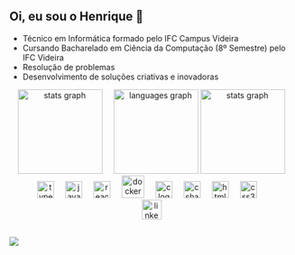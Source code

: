 <h2 align="left">Oi, eu sou o Henrique 👋</h2>
<ul>
  <li>Técnico em Informática formado pelo IFC Campus Videira</li>
  <li>Cursando Bacharelado em Ciência da Computação (8º Semestre) pelo IFC Videira</li>
  <li>Resolução de problemas</li>
  <li>Desenvolvimento de soluções criativas e inovadoras</li>
</ul>

<div align="center">
  <img src="https://github-readme-stats.vercel.app/api?username=HenriqueMartinelliPinheiro&hide_title=false&hide_rank=false&show_icons=true&include_all_commits=true&count_private=true&disable_animations=false&theme=github_dark&locale=en&hide_border=false" height="150" alt="stats graph"  />
  <img width="12" />
  <img src="https://github-readme-stats.vercel.app/api/top-langs?username=HenriqueMartinelliPinheiro&locale=en&hide_title=false&layout=compact&card_width=320&langs_count=5&theme=github_dark&hide_border=false" height="150" alt="languages graph"  />
  <img src="https://media.tenor.com/POvAg2bcNnAAAAAi/linux-ethandud.gif" height="150" alt="stats graph"  />
</div>

<div align="center">
  <img src="https://cdn.jsdelivr.net/gh/devicons/devicon/icons/typescript/typescript-original.svg" height="30" alt="typescript logo"  />
  <img width="12" />
  <img src="https://cdn.jsdelivr.net/gh/devicons/devicon/icons/javascript/javascript-original.svg" height="30" alt="javascript logo"  />
  <img width="12" />
  <img src="https://cdn.jsdelivr.net/gh/devicons/devicon/icons/react/react-original.svg" height="30" alt="react logo"  />
  <img width="12" />
  <img src="https://cdn.jsdelivr.net/gh/devicons/devicon/icons/docker/docker-plain-wordmark.svg" height="40" alt="docker logo"  />
  <img width="12" />
  <img src="https://cdn.jsdelivr.net/gh/devicons/devicon/icons/c/c-original.svg" height="30" alt="clogo"  />
  <img width="12" />
  <img src="https://cdn.jsdelivr.net/gh/devicons/devicon/icons/csharp/csharp-original.svg" height="30" alt="csharp logo"  />
  <img width="12" />
  <img src="https://cdn.jsdelivr.net/gh/devicons/devicon/icons/html5/html5-original.svg" height="30" alt="html5 logo"  />
  <img width="12" />
  <img src="https://cdn.jsdelivr.net/gh/devicons/devicon/icons/css3/css3-original.svg" height="30" alt="css3 logo"  />
  <img width="12" />
</div>

<div align="center">
  <a href="https://www.linkedin.com/in/henrique-pinheiro-754b74223/"><img src="https://img.shields.io/static/v1?message=LinkedIn&logo=linkedin&label=&color=0077B5&logoColor=white&labelColor=&style=for-the-badge" height="35" alt="linkedin logo"  /></a>
</div>

<br clear="both">

[![](https://visitcount.itsvg.in/api?id=HenriqueMartinelliPinheiro&label=Visitas%20no%20Perfil&color=1&icon=5&pretty=true)](https://visitcount.itsvg.in)

